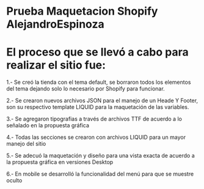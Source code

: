 # Prueba Maquetacion Shopify AlejandroEspinoza

# El proceso que se llevó a cabo para realizar el sitio fue:

1.- Se creó la tienda con el tema default, se borraron todos los elementos del tema dejando solo lo necesario por Shopify para funcionar.

2.- Se crearon nuevos archivos JSON para el manejo de un Heade Y Footer, son su respectivo template LIQUID para la maquetación de las variables.

3.- Se agregaron tipografias a través de archivos TTF de acuerdo a lo señalado en la propuesta gráfica

4.- Todas las secciones se crearon con archivos LIQUID para un mayor manejo del sitio

5.- Se adecuó la maquetación y diseño para una vista exacta de acuerdo a la propuesta gráfica en versiones Desktop

6.- En mobile se desarrolló la funcionalidad del menú para que se muestre oculto
